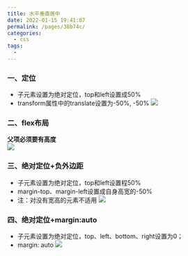 ```yaml
---
title: 水平垂直居中
date: 2022-01-15 19:41:07
permalink: /pages/38b74c/
categories:
  - css
tags:
  - 
---
```


### 一、定位
- 子元素设置为绝对定位，top和left设置成50%
- transform属性中的translate设置为-50%, -50%
![](https://p9-juejin.byteimg.com/tos-cn-i-k3u1fbpfcp/2317d82c1f124c1c8bbc9e0a9b1cff4a~tplv-k3u1fbpfcp-watermark.image)
### 二、flex布局
**父项必须要有高度**   
![](https://p9-juejin.byteimg.com/tos-cn-i-k3u1fbpfcp/3851a7ca8319442799478e18576eadde~tplv-k3u1fbpfcp-watermark.image)
### 三、绝对定位+负外边距
- 子元素设置为绝对定位，top和left设置程50%
- margin-top、margin-left设置成自身高宽的-50%
- 注：对没有宽高的元素不适用
![](https://p6-juejin.byteimg.com/tos-cn-i-k3u1fbpfcp/b49f7eabb5704aea85fc1ad0df8e0a3f~tplv-k3u1fbpfcp-watermark.image)
### 四、绝对定位+margin:auto
- 子元素设置为绝对定位，top、left、bottom、right设置为0；
- margin: auto
![](https://p3-juejin.byteimg.com/tos-cn-i-k3u1fbpfcp/b78adc016a804f2b9c25180d8c131d60~tplv-k3u1fbpfcp-watermark.image)
